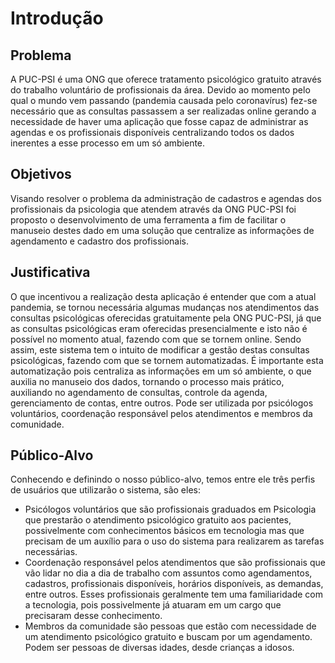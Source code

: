 # Introdução

## Problema
A PUC-PSI é uma ONG que oferece tratamento psicológico gratuito através do trabalho voluntário de profissionais da área. Devido ao momento pelo qual o mundo vem passando (pandemia causada pelo coronavírus) fez-se necessário que as consultas passassem a ser realizadas online gerando a necessidade de haver uma aplicação que fosse capaz de administrar as agendas e os profissionais disponíveis centralizando todos os dados inerentes a esse processo em um só ambiente.

## Objetivos

Visando resolver o problema da administração de cadastros e agendas dos profissionais da psicologia que atendem através da ONG PUC-PSI foi proposto o desenvolvimento de uma ferramenta a fim de facilitar o manuseio destes dado em uma solução que centralize as informações de agendamento e cadastro dos profissionais. 

## Justificativa

O que incentivou a realização desta aplicação é entender que com a atual pandemia, se tornou necessária algumas mudanças nos atendimentos das consultas psicológicas oferecidas gratuitamente pela ONG PUC-PSI, já que as consultas psicológicas eram oferecidas presencialmente e isto não é possível no momento atual, fazendo com que se tornem online. Sendo assim, este sistema tem o intuito de modificar a gestão destas consultas psicológicas, fazendo com que se tornem automatizadas. É importante esta automatização pois centraliza as informações em um só ambiente, o que auxilia no manuseio dos dados, tornando o processo mais prático, auxiliando no agendamento de consultas, controle da agenda, gerenciamento de contas, entre outros. Pode ser utilizada por psicólogos voluntários, coordenação responsável pelos atendimentos e membros da comunidade.

## Público-Alvo

Conhecendo e definindo o nosso público-alvo, temos entre ele três perfis de usuários que utilizarão o sistema, são eles:

- Psicólogos voluntários que são profissionais graduados em Psicologia que prestarão o atendimento psicológico gratuito aos pacientes, possivelmente com conhecimentos básicos em tecnologia mas que precisam de um auxílio para o uso do sistema para realizarem as tarefas necessárias.
- Coordenação responsável pelos atendimentos que são profissionais que vão lidar no dia a dia de trabalho com assuntos como agendamentos, cadastros, profissionais disponíveis, horários disponíveis, as demandas, entre outros. Esses profissionais geralmente tem uma familiaridade com a tecnologia, pois possivelmente já atuaram em um cargo que precisaram desse conhecimento.
- Membros da comunidade são pessoas que estão com necessidade de um atendimento psicológico gratuito e buscam por um agendamento. Podem ser pessoas de diversas idades, desde crianças a idosos.  
